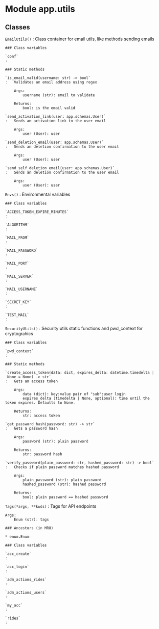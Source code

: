 Module app.utils
================

Classes
-------

`EmailUtils()`
:   Class container for email utils, like methods sending emails

    ### Class variables

    `conf`
    :

    ### Static methods

    `is_email_valid(username: str) ‑> bool`
    :   Validates an email address using regex
        
        Args:
            username (str): email to validate
        
        Returns:
            bool: is the email valid

    `send_activation_link(user: app.schemas.User)`
    :   Sends an activation link to the user email
        
        Args:
            user (User): user

    `send_deletion_email(user: app.schemas.User)`
    :   Sends an deletion confirmation to the user email
        
        Args:
            user (User): user

    `send_self_deletion_email(user: app.schemas.User)`
    :   Sends an deletion confirmation to the user email
        
        Args:
            user (User): user

`Envs()`
:   Environmental variables

    ### Class variables

    `ACCESS_TOKEN_EXPIRE_MINUTES`
    :

    `ALGORITHM`
    :

    `MAIL_FROM`
    :

    `MAIL_PASSWORD`
    :

    `MAIL_PORT`
    :

    `MAIL_SERVER`
    :

    `MAIL_USERNAME`
    :

    `SECRET_KEY`
    :

    `TEST_MAIL`
    :

`SecurityUtils()`
:   Security utils static functions and pwd_context for cryptograhics

    ### Class variables

    `pwd_context`
    :

    ### Static methods

    `create_access_token(data: dict, expires_delta: datetime.timedelta | None = None) ‑> str`
    :   Gets an access token
        
        Args:
            data (dict): key:value pair of "sub":user login
            expires_delta (timedelta | None, optional): time until the token expires. Defaults to None.
        
        Returns:
            str: access token

    `get_password_hash(password: str) ‑> str`
    :   Gets a password hash
        
        Args:
            password (str): plain password
        
        Returns:
            str: password hash

    `verify_password(plain_password: str, hashed_password: str) ‑> bool`
    :   Checks if plain password matches hashed password
        
        Args:
            plain_password (str): plain password
            hashed_password (str): hashed password
        
        Returns:
            bool: plain password == hashed password

`Tags(*args, **kwds)`
:   Tags for API endpoints
    
    Args:
        Enum (str): tags

    ### Ancestors (in MRO)

    * enum.Enum

    ### Class variables

    `acc_create`
    :

    `acc_login`
    :

    `adm_actions_rides`
    :

    `adm_actions_users`
    :

    `my_acc`
    :

    `rides`
    :